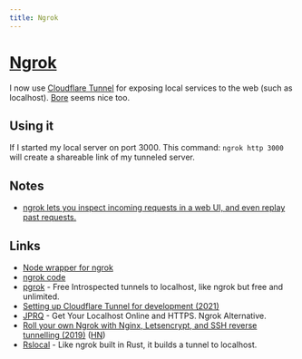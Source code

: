 ```yaml
---
title: Ngrok
---
```


# [Ngrok](https://ngrok.com/)

I now use [Cloudflare Tunnel](https://twitter.com/signalnerve/status/1449038210076655624) for exposing local services to the web (such as localhost). [Bore](https://github.com/ekzhang/bore) seems nice too.

## Using it

If I started my local server on port 3000. This command: `ngrok http 3000` will create a shareable link of my tunneled server.

## Notes

- [ngrok lets you inspect incoming requests in a web UI, and even replay past requests.](https://twitter.com/geoffreylitt/status/1379092674280579082)

## Links

- [Node wrapper for ngrok](https://github.com/bubenshchykov/ngrok)
- [ngrok code](https://github.com/inconshreveable/ngrok)
- [pgrok](https://github.com/jerson/pgrok) - Free Introspected tunnels to localhost, like ngrok but free and unlimited.
- [Setting up Cloudflare Tunnel for development (2021)](https://kirillplatonov.com/posts/setting-up-cloudflare-tunnel-for-development/)
- [JPRQ](https://github.com/azimjohn/jprq) - Get Your Localhost Online and HTTPS. Ngrok Alternative.
- [Roll your own Ngrok with Nginx, Letsencrypt, and SSH reverse tunnelling (2019)](https://jerrington.me/posts/2019-01-29-self-hosted-ngrok.html) ([HN](https://news.ycombinator.com/item?id=30891494))
- [Rslocal](https://github.com/saltbo/rslocal) - Like ngrok built in Rust, it builds a tunnel to localhost.